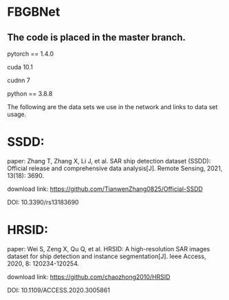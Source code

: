 # FBGBNet

## The code is placed in the master branch.

pytorch == 1.4.0

cuda 10.1

cudnn 7

python == 3.8.8

The following are the data sets we use in the network and links to data set usage.
# SSDD:
paper: Zhang T, Zhang X, Li J, et al. SAR ship detection dataset (SSDD): Official release and comprehensive data analysis[J]. Remote Sensing, 2021, 13(18): 3690.

download link: https://github.com/TianwenZhang0825/Official-SSDD

DOI: 10.3390/rs13183690

# HRSID:
paper: Wei S, Zeng X, Qu Q, et al. HRSID: A high-resolution SAR images dataset for ship detection and instance segmentation[J]. Ieee Access, 2020, 8: 120234-120254.

download link:  https://github.com/chaozhong2010/HRSID

DOI: 10.1109/ACCESS.2020.3005861
